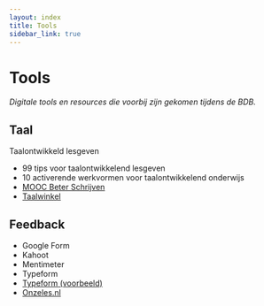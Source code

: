```yaml
---
layout: index
title: Tools
sidebar_link: true
---
```


# Tools

*Digitale tools en resources die voorbij zijn gekomen tijdens de BDB.* 

## Taal

Taalontwikkeld lesgeven
* 99 tips voor taalontwikkelend lesgeven
* 10 activerende werkvormen voor taalontwikkelend onderwijs
* [MOOC Beter Schrijven][MOOC]
* [Taalwinkel][winkel]

## Feedback
* Google Form
* Kahoot
* Mentimeter
* Typeform
* [Typeform (voorbeeld)][voorbeeld]
* [Onzeles.nl][onzeles]

[mooc]: https://moocbeterschrijven.nl/courses/course-v1:UvAHvA+1+2017/about
[winkel]: https://www.taalwinkel.nl/
[voorbeeld]: https://youssef12.typeform.com/to/QyNX7p
[onzeles]: https://onzeles.nl/

